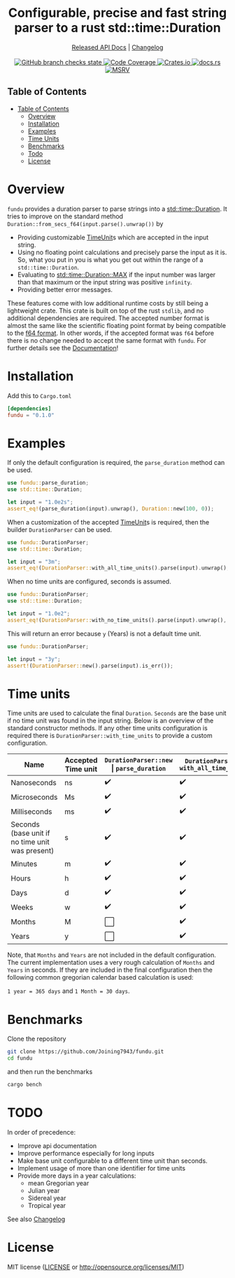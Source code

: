 <!--
 Copyright (c) 2023 Joining <joining@posteo.de>
 
 This software is released under the MIT License.
 https://opensource.org/licenses/MIT
-->

<h1 align="center">Configurable, precise and fast string parser to a rust std::time::Duration</h1>
<div align="center">
    <a href="https://docs.rs/crate/fundu/">Released API Docs</a>
    |
    <a href="https://github.com/Joining7943/fundu/blob/main/CHANGELOG.md">Changelog</a>
</div>
<br>
<div align="center">
    <a href="https://github.com/Joining7943/fundu/actions">
        <img src="https://github.com/Joining7943/fundu/actions/workflows/cicd.yml/badge.svg" alt="GitHub branch checks state"/>
    </a>
    <a href="https://codecov.io/gh/Joining7943/fundu" >
        <img src="https://codecov.io/gh/Joining7943/fundu/branch/release/graph/badge.svg?token=7GOQ1A6UPH" alt="Code Coverage"/>
    </a>
    <a href="https://crates.io/crates/fundu">
        <img src="https://img.shields.io/crates/v/fundu.svg" alt="Crates.io"/>
    </a>
    <a href="https://docs.rs/fundu/">
        <img src="https://docs.rs/fundu/badge.svg" alt="docs.rs"/>
    </a>
    <a href="https://github.com/rust-lang/rust">
        <img src="https://img.shields.io/badge/MSRV-1.60.0-brightgreen" alt="MSRV"/>
    </a>
</div>

## Table of Contents

- [Table of Contents](#table-of-contents)
    - [Overview](#overview)
    - [Installation](#installation)
    - [Examples](#examples)
    - [Time Units](#time-units)
    - [Benchmarks](#benchmarks)
    - [Todo](#todo)
    - [License](#license)
  
# Overview

`fundu` provides a duration parser to parse strings into a [std::time::Duration](https://doc.rust-lang.org/std/time/struct.Duration.html). It tries to improve on the standard method `Duration::from_secs_f64(input.parse().unwrap())` by

- Providing customizable [TimeUnit](#time-units)s which are accepted in the input string.
- Using no floating point calculations and precisely parse the input as it is. So, what you put
in you is what you get out within the range of a `std::time::Duration`.
- Evaluating to [std::time::Duration::MAX](https://doc.rust-lang.org/std/time/struct.Duration.html#associatedconstant.MAX) if the input number was larger than that maximum or
the input string was positive `infinity`.
- Providing better error messages.

These features come with low additional runtime costs by still being a lightweight crate.
This crate is built on top of the rust `stdlib`, and no additional dependencies are required. The
accepted number format is almost the same like the scientific floating point format by being compatible to the [f64 format](https://doc.rust-lang.org/std/primitive.f64.html#impl-FromStr-for-f64). In other words, if the accepted format was `f64` before there is no change needed to accept the same format with `fundu`. For further details
see the [Documentation](https://docs.rs/crate/fundu)!

# Installation

Add this to `Cargo.toml`

```toml
[dependencies]
fundu = "0.1.0"
```

# Examples

If only the default configuration is required, the `parse_duration` method can be used.

```rust
use fundu::parse_duration;
use std::time::Duration;

let input = "1.0e2s";
assert_eq!(parse_duration(input).unwrap(), Duration::new(100, 0));
```

When a customization of the accepted [TimeUnit](#time-units)s is required, then the builder
`DurationParser` can be used.

```rust
use fundu::DurationParser;
use std::time::Duration;

let input = "3m";
assert_eq!(DurationParser::with_all_time_units().parse(input).unwrap(), Duration::new(180, 0));
```

When no time units are configured, seconds is assumed.

```rust
use fundu::DurationParser;
use std::time::Duration;

let input = "1.0e2";
assert_eq!(DurationParser::with_no_time_units().parse(input).unwrap(), Duration::new(100, 0));
```

This will return an error because `y` (Years) is not a default time unit.

```rust
use fundu::DurationParser;

let input = "3y";
assert!(DurationParser::new().parse(input).is_err());
```

# Time units

Time units are used to calculate the final `Duration`. `Seconds` are the base unit if no time unit was found in the input string. Below is an overview of the standard constructor methods. If any other time units configuration is required there is `DurationParser::with_time_units` to provide a custom configuration.

Name | Accepted Time unit | `DurationParser::new` \| `parse_duration` | `DurationParser::` `with_all_time_units` | `DurationParser::` `with_no_time_units`
--- | --- | --- | --- | ---
Nanoseconds | ns | :heavy_check_mark: | :heavy_check_mark: | :white_large_square:
Microseconds | Ms | :heavy_check_mark: | :heavy_check_mark: | :white_large_square:
Milliseconds | ms | :heavy_check_mark: | :heavy_check_mark: | :white_large_square:
Seconds (base unit if no time unit was present) | s | :heavy_check_mark: | :heavy_check_mark: | :white_large_square: (seconds is still used as base)
Minutes | m | :heavy_check_mark: | :heavy_check_mark: | :white_large_square:
Hours | h | :heavy_check_mark: | :heavy_check_mark: | :white_large_square:
Days | d | :heavy_check_mark: | :heavy_check_mark: | :white_large_square:
Weeks | w | :heavy_check_mark: | :heavy_check_mark: | :white_large_square:
Months | M | :white_large_square: | :heavy_check_mark: | :white_large_square:
Years | y | :white_large_square: | :heavy_check_mark: | :white_large_square:

Note, that `Months` and `Years` are not included in the default configuration. The current
implementation uses a very rough calculation of `Months` and `Years` in seconds. If they are
included in the final configuration then the following common gregorian calendar based calculation
is used:

`1 year = 365 days` and `1 Month = 30 days`.

# Benchmarks

Clone the repository

```bash
git clone https://github.com/Joining7943/fundu.git
cd fundu
```

and then run the benchmarks

```bash
cargo bench
```

# TODO

In order of precedence:

- Improve api documentation
- Improve performance especially for long inputs
- Make base unit configurable to a different time unit than seconds.
- Implement usage of more than one identifier for time units
- Provide more days in a year calculations:
    - mean Gregorian year
    - Julian year
    - Sidereal year
    - Tropical year

See also [Changelog](CHANGELOG.md)

# License

MIT license ([LICENSE](LICENSE) or <http://opensource.org/licenses/MIT>)
